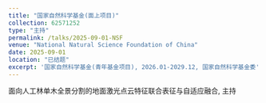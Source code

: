 ```yaml
---
title: "国家自然科学基金(面上项目)"
collection: 62571252 
type: "主持"
permalink: /talks/2025-09-01-NSF
venue: "National Natural Science Foundation of China"
date: 2025-09-01
location: "已结题"
excerpt: '国家自然科学基金(青年基金项目), 2026.01-2029.12, 国家自然科学基金委'
---
```


面向人工林单木全景分割的地面激光点云特征联合表征与自适应融合, 主持
